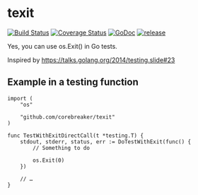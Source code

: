 # texit
[![Build Status](https://travis-ci.org/corebreaker/texit.svg?branch=master)](https://travis-ci.org/corebreaker/texit)
[![Coverage Status](https://coveralls.io/repos/github/corebreaker/texit/badge.svg?branch=master)](https://coveralls.io/github/corebreaker/texit?branch=master)
[![GoDoc](https://godoc.org/github.com/corebreaker/texit?status.svg)](https://godoc.org/github.com/corebreaker/texit)
[![release](https://img.shields.io/badge/release%20-v1.0.0-0077b3.svg?style=flat-square)](https://github.com/corebreaker/texit/releases)

Yes, you can use os.Exit() in Go tests.

Inspired by https://talks.golang.org/2014/testing.slide#23

## Example in a testing function

```golang
import (
	"os"

	"github.com/corebreaker/texit"
)

func TestWithExitDirectCall(t *testing.T) {
	stdout, stderr, status, err := DoTestWithExit(func() {
		// Something to do

		os.Exit(0)
	})

	// …
}
```
